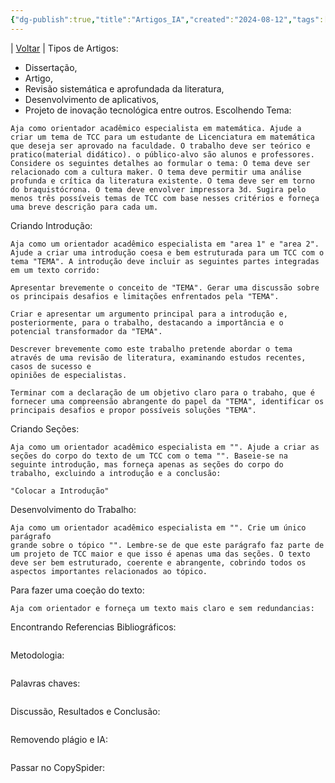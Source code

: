 ```yaml
---
{"dg-publish":true,"title":"Artigos_IA","created":"2024-08-12","tags":["pessoal/quaseumdev","pessoal/estudos"],"permalink":"/1-minha-vida/artigos-ia/","dgPassFrontmatter":true}
---
```


| [Voltar](index) |
Tipos de Artigos:
- Dissertação, 
- Artigo, 
- Revisão sistemática e aprofundada da literatura, 
- Desenvolvimento de aplicativos, 
- Projeto de inovação tecnológica entre outros.
Escolhendo Tema:
```
Aja como orientador acadêmico especialista em matemática. Ajude a criar um tema de TCC para um estudante de Licenciatura em matemática que deseja ser aprovado na faculdade. O trabalho deve ser teórico e pratico(material didático). o público-alvo são alunos e professores. Considere os seguintes detalhes ao formular o tema: O tema deve ser relacionado com a cultura maker. O tema deve permitir uma análise profunda e crítica da literatura existente. O tema deve ser em torno do braquistócrona. O tema deve envolver impressora 3d. Sugira pelo menos três possíveis temas de TCC com base nesses critérios e forneça uma breve descrição para cada um.
```
Criando Introdução:
```
Aja como um orientador acadêmico especialista em "area 1" e "area 2". Ajude a criar uma introdução coesa e bem estruturada para um TCC com o tema "TEMA". A introdução deve incluir as seguintes partes integradas em um texto corrido:

Apresentar brevemente o conceito de "TEMA". Gerar uma discussão sobre os principais desafios e limitações enfrentados pela "TEMA".

Criar e apresentar um argumento principal para a introdução e, posteriormente, para o trabalho, destacando a importância e o potencial transformador da "TEMA".

Descrever brevemente como este trabalho pretende abordar o tema através de uma revisão de literatura, examinando estudos recentes, casos de sucesso e
opiniões de especialistas.

Terminar com a declaração de um objetivo claro para o trabaho, que é fornecer uma compreensão abrangente do papel da "TEMA", identificar os principais desafios e propor possíveis soluções "TEMA".
```
Criando Seções:
```
Aja como um orientador acadêmico especialista em "". Ajude a criar as seções do corpo do texto de um TCC com o tema "". Baseie-se na seguinte introdução, mas forneça apenas as seções do corpo do trabalho, excluindo a introdução e a conclusão: 

"Colocar a Introdução"
```
Desenvolvimento do Trabalho:
```
Aja como um orientador acadêmico especialista em "". Crie um único parágrafo
grande sobre o tópico "". Lembre-se de que este parágrafo faz parte de um projeto de TCC maior e que isso é apenas uma das seções. O texto deve ser bem estruturado, coerente e abrangente, cobrindo todos os aspectos importantes relacionados ao tópico.
```
Para fazer uma coeção do texto:
```
Aja com orientador e forneça um texto mais claro e sem redundancias:
```
Encontrando Referencias Bibliográficos:
```

```
Metodologia:
```

```
Palavras chaves:
```

```
Discussão, Resultados e Conclusão:
```

```
Removendo plágio e IA:
```

```
Passar no CopySpider: